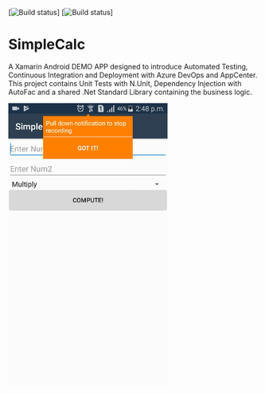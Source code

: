 [![Build status](https://dev.azure.com/cloud911-projects/SimpleCalc/_apis/build/status/SimpleCalc-Xamarin.Android-CI)]
[![Build status](https://build.appcenter.ms/v0.1/apps/41408e64-be28-4616-9164-ff1226a4d7c2/branches/master/badge)]

# SimpleCalc
A Xamarin Android DEMO APP designed to introduce Automated Testing, Continuous Integration and Deployment with Azure DevOps and AppCenter. 
This project contains Unit Tests with N.Unit, Dependency Injection with AutoFac and a shared .Net Standard Library containing the business logic.


<img src="https://github.com/frankodoom/SimpleCalc/blob/master/SimpleCalc/Resources/drawable/demo.gif"/>

